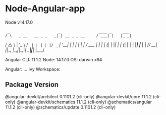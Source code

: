 # Node-Angular-app
Node v14.17.0


     _                      _                 ____ _     ___
    / \   _ __   __ _ _   _| | __ _ _ __     / ___| |   |_ _|
   / △ \ | '_ \ / _` | | | | |/ _` | '__|   | |   | |    | |
  / ___ \| | | | (_| | |_| | | (_| | |      | |___| |___ | |
 /_/   \_\_| |_|\__, |\__,_|_|\__,_|_|       \____|_____|___|
                |___/
    

Angular CLI: 11.1.2
Node: 14.17.0
OS: darwin x64

Angular: 
... 
Ivy Workspace: 

Package                      Version
------------------------------------------------------
@angular-devkit/architect    0.1101.2 (cli-only)
@angular-devkit/core         11.1.2 (cli-only)
@angular-devkit/schematics   11.1.2 (cli-only)
@schematics/angular          11.1.2 (cli-only)
@schematics/update           0.1101.2 (cli-only)
